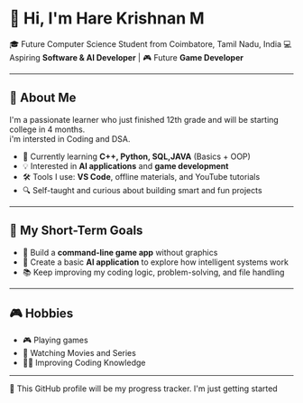# 👋 Hi, I'm Hare Krishnan M

🎓 Future Computer Science Student from Coimbatore, Tamil Nadu, India 
💻 Aspiring **Software & AI Developer** | 🎮 Future **Game Developer**

---

## 🚀 About Me

I'm a passionate learner who just finished 12th grade and will be starting college in 4 months.  
i'm intersted in Coding and DSA.

- 🧠 Currently learning **C++, Python, SQL,JAVA** (Basics + OOP)
- 💡 Interested in **AI applications** and **game development**
- 🛠️ Tools I use: **VS Code**, offline materials, and YouTube tutorials
- 🔍 Self-taught and curious about building smart and fun projects

---

## 📌 My Short-Term Goals

- 🔨 Build a **command-line game app** without graphics  
- 🧠 Create a basic **AI application** to explore how intelligent systems work  
- 📚 Keep improving my coding logic, problem-solving, and file handling

---

## 🎮 Hobbies

- 🎮 Playing games  
- 🍿 Watching Movies and Series  
- 👨‍💻 Improving Coding Knowledge

---

📅 This GitHub profile will be my progress tracker. I'm just getting started 
